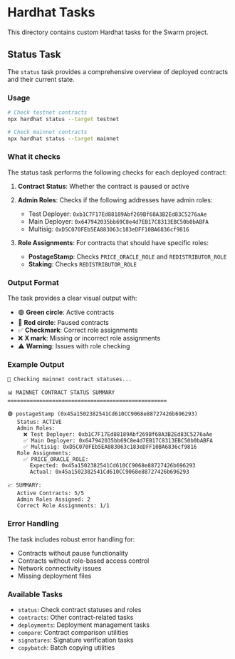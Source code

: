 # Hardhat Tasks

This directory contains custom Hardhat tasks for the Swarm project.

## Status Task

The `status` task provides a comprehensive overview of deployed contracts and their current state.

### Usage

```bash
# Check testnet contracts
npx hardhat status --target testnet

# Check mainnet contracts  
npx hardhat status --target mainnet
```

### What it checks

The status task performs the following checks for each deployed contract:

1. **Contract Status**: Whether the contract is paused or active
2. **Admin Roles**: Checks if the following addresses have admin roles:
   - Test Deployer: `0xb1C7F17Ed88189Abf269Bf68A3B2Ed83C5276aAe`
   - Main Deployer: `0x647942035bb69C8e4d7EB17C8313EBC50b0bABFA`
   - Multisig: `0xD5C070FEb5EA883063c183eDFF10BA6836cf9816`

3. **Role Assignments**: For contracts that should have specific roles:
   - **PostageStamp**: Checks `PRICE_ORACLE_ROLE` and `REDISTRIBUTOR_ROLE`
   - **Staking**: Checks `REDISTRIBUTOR_ROLE`

### Output Format

The task provides a clear visual output with:

- 🟢 **Green circle**: Active contracts
- 🔴 **Red circle**: Paused contracts  
- ✅ **Checkmark**: Correct role assignments
- ❌ **X mark**: Missing or incorrect role assignments
- ⚠️ **Warning**: Issues with role checking

### Example Output

```
🚀 Checking mainnet contract statuses...

📊 MAINNET CONTRACT STATUS SUMMARY
==================================================

🟢 postageStamp (0x45a1502382541Cd610CC9068e88727426b696293)
   Status: ACTIVE
   Admin Roles:
     ❌ Test Deployer: 0xb1C7F17Ed88189Abf269Bf68A3B2Ed83C5276aAe
     ✅ Main Deployer: 0x647942035bb69C8e4d7EB17C8313EBC50b0bABFA
     ✅ Multisig: 0xD5C070FEb5EA883063c183eDFF10BA6836cf9816
   Role Assignments:
     ✅ PRICE_ORACLE_ROLE:
       Expected: 0x45a1502382541Cd610CC9068e88727426b696293
       Actual: 0x45a1502382541Cd610CC9068e88727426b696293

📈 SUMMARY:
   Active Contracts: 5/5
   Admin Roles Assigned: 2
   Correct Role Assignments: 1/1
```

### Error Handling

The task includes robust error handling for:
- Contracts without pause functionality
- Contracts without role-based access control
- Network connectivity issues
- Missing deployment files

### Available Tasks

- `status`: Check contract statuses and roles
- `contracts`: Other contract-related tasks
- `deployments`: Deployment management tasks
- `compare`: Contract comparison utilities
- `signatures`: Signature verification tasks
- `copybatch`: Batch copying utilities 